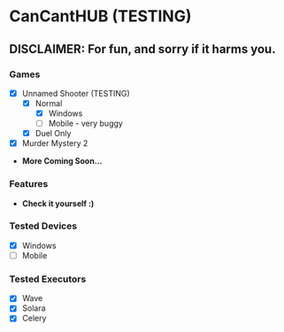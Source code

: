 # CanCantHUB (TESTING)
## DISCLAIMER: For fun, and sorry if it harms you.

### Games
- [x] Unnamed Shooter (TESTING)
  - [x] Normal
    - [x] Windows
    - [ ] Mobile - very buggy
  - [x] Duel Only
- [x] Murder Mystery 2
- **More Coming Soon...**

### Features
- **Check it yourself :)**

### Tested Devices
- [x] Windows
- [ ] Mobile

### Tested Executors
- [x] Wave
- [x] Solara
- [x] Celery
